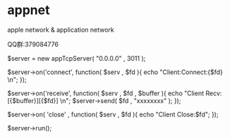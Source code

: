 # appnet
apple network &amp; application network

QQ群:379084776


$server = new appTcpServer( "0.0.0.0" , 3011 );

$server->on('connect', function( $serv , $fd ){
    echo "Client:Connect:{$fd} \n";
});


$server->on('receive', function( $serv , $fd , $buffer ){
    echo "Client Recv:[{$buffer}][{$fd}] \n";
    $server->send( $fd , "xxxxxxxx" );
});


$server->on( 'close' , function( $serv , $fd ){
    echo "Client Close:$fd";
});

$server->run();
